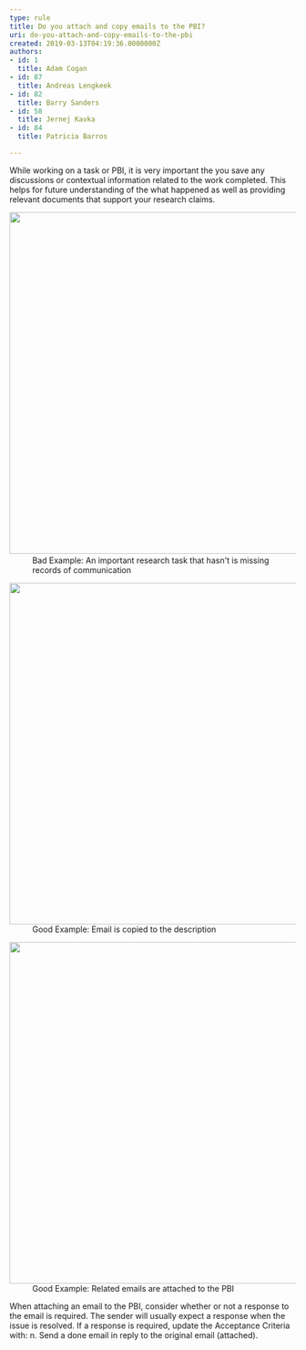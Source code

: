 ```yaml
---
type: rule
title: Do you attach and copy emails to the PBI?
uri: do-you-attach-and-copy-emails-to-the-pbi
created: 2019-03-13T04:19:36.0000000Z
authors:
- id: 1
  title: Adam Cogan
- id: 87
  title: Andreas Lengkeek
- id: 82
  title: Barry Sanders
- id: 58
  title: Jernej Kavka
- id: 84
  title: Patricia Barros

---
```




<span class='intro'> <p class="ssw15-rteElement-P">​​While working on a task or PBI, it is very important the you save any discussions or contextual information related to the work completed. This helps for future understanding of the what happened as well as providing relevant documents that support your research claims.<br></p> </span>

<dl class="badImage"><dt><img src="/SiteAssets/do-you-attach-emails-to-the-pbi/no-email-attached.png" alt="" style="width&#58;600px;" />​</dt><dd>​​​Bad Example&#58; An important research task that hasn't is missing records of communication</dd></dl><dl class="goodImage"><dt><img src="/SiteAssets/do-you-attach-emails-to-the-pbi/email-in-the-description.png" alt="" style="width&#58;600px;" /></dt><dd>​Good Example&#58; Email is copied to the description<br></dd></dl><dl class="goodImage"><dt><img src="/SiteAssets/do-you-attach-emails-to-the-pbi/email-attached-to-the-pbi.png" alt="" style="width&#58;600px;" /></dt><dd>​Good Example&#58; Related emails are attached to the PBI</dd></dl><p>When attaching an email to the PBI, consider whether or not a response to the email is required. The sender will usually expect a response when the issue is resolved.
If a response is required, update the Acceptance Criteria with&#58; n. Send a done email in reply to the original email (attached).​<br></p>


